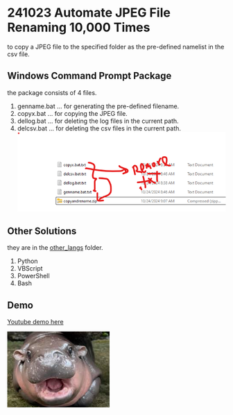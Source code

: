 # 241023 Automate JPEG File Renaming 10,000 Times
to copy a JPEG file to the specified folder as the pre-defined namelist in the csv file.

## Windows Command Prompt Package
the package consists of 4 files.
1. genname.bat ... for generating the pre-defined filename.
2. copyx.bat ... for copying the JPEG file.
3. dellog.bat ... for deleting the log files in the current path.
4. delcsv.bat ... for deleting the csv files in the current path.
![package](resources/package_sent.png)

## Other Solutions
they are in the [other_langs](src/other_langs/) folder.
1. Python
2. VBScript
3. PowerShell
4. Bash

## Demo
[Youtube demo here](https://youtu.be/Mwjq7R2btdM?si=Pa1_POSkPkyZhwDb)

![moodeng](resources/moodeng.png)

